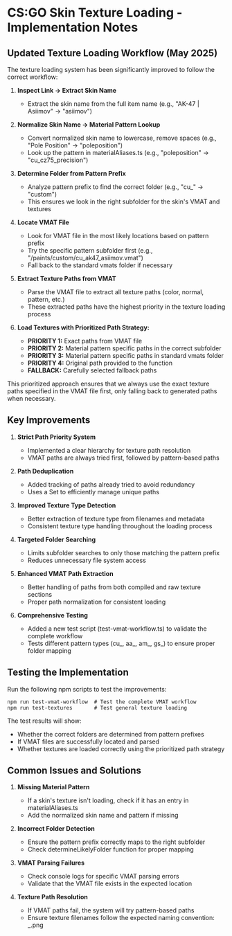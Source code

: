 # CS:GO Skin Texture Loading - Implementation Notes

## Updated Texture Loading Workflow (May 2025)

The texture loading system has been significantly improved to follow the correct workflow:

1. **Inspect Link → Extract Skin Name**
   - Extract the skin name from the full item name (e.g., "AK-47 | Asiimov" → "asiimov")

2. **Normalize Skin Name → Material Pattern Lookup**
   - Convert normalized skin name to lowercase, remove spaces (e.g., "Pole Position" → "poleposition") 
   - Look up the pattern in materialAliases.ts (e.g., "poleposition" → "cu_cz75_precision")

3. **Determine Folder from Pattern Prefix**
   - Analyze pattern prefix to find the correct folder (e.g., "cu_" → "custom")
   - This ensures we look in the right subfolder for the skin's VMAT and textures

4. **Locate VMAT File**
   - Look for VMAT file in the most likely locations based on pattern prefix
   - Try the specific pattern subfolder first (e.g., "/paints/custom/cu_ak47_asiimov.vmat")
   - Fall back to the standard vmats folder if necessary

5. **Extract Texture Paths from VMAT**
   - Parse the VMAT file to extract all texture paths (color, normal, pattern, etc.)
   - These extracted paths have the highest priority in the texture loading process

6. **Load Textures with Prioritized Path Strategy:**
   - **PRIORITY 1:** Exact paths from VMAT file
   - **PRIORITY 2:** Material pattern specific paths in the correct subfolder
   - **PRIORITY 3:** Material pattern specific paths in standard vmats folder
   - **PRIORITY 4:** Original path provided to the function
   - **FALLBACK:** Carefully selected fallback paths

This prioritized approach ensures that we always use the exact texture paths specified in the VMAT file first, only falling back to generated paths when necessary.

## Key Improvements

1. **Strict Path Priority System**
   - Implemented a clear hierarchy for texture path resolution
   - VMAT paths are always tried first, followed by pattern-based paths

2. **Path Deduplication**
   - Added tracking of paths already tried to avoid redundancy
   - Uses a Set to efficiently manage unique paths

3. **Improved Texture Type Detection**
   - Better extraction of texture type from filenames and metadata
   - Consistent texture type handling throughout the loading process

4. **Targeted Folder Searching**
   - Limits subfolder searches to only those matching the pattern prefix
   - Reduces unnecessary file system access

5. **Enhanced VMAT Path Extraction**
   - Better handling of paths from both compiled and raw texture sections
   - Proper path normalization for consistent loading

6. **Comprehensive Testing**
   - Added a new test script (test-vmat-workflow.ts) to validate the complete workflow
   - Tests different pattern types (cu_, aa_, am_, gs_) to ensure proper folder mapping

## Testing the Implementation

Run the following npm scripts to test the improvements:

```
npm run test-vmat-workflow  # Test the complete VMAT workflow
npm run test-textures       # Test general texture loading
```

The test results will show:
- Whether the correct folders are determined from pattern prefixes
- If VMAT files are successfully located and parsed
- Whether textures are loaded correctly using the prioritized path strategy

## Common Issues and Solutions

1. **Missing Material Pattern**
   - If a skin's texture isn't loading, check if it has an entry in materialAliases.ts
   - Add the normalized skin name and pattern if missing

2. **Incorrect Folder Detection**
   - Ensure the pattern prefix correctly maps to the right subfolder
   - Check determineLikelyFolder function for proper mapping

3. **VMAT Parsing Failures**
   - Check console logs for specific VMAT parsing errors
   - Validate that the VMAT file exists in the expected location

4. **Texture Path Resolution**
   - If VMAT paths fail, the system will try pattern-based paths
   - Ensure texture filenames follow the expected naming convention: <pattern>_<type>.png
